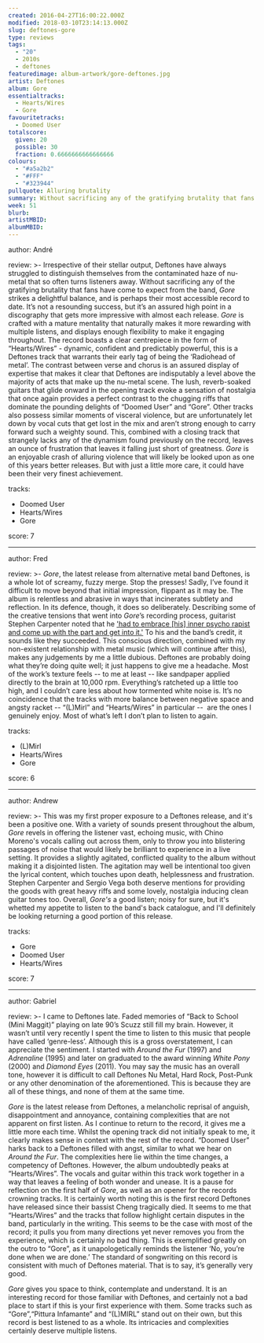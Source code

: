 ```yaml
---
created: 2016-04-27T16:00:22.000Z
modified: 2018-03-10T23:14:13.000Z
slug: deftones-gore
type: reviews
tags:
  - "20"
  - 2010s
  - deftones
featuredimage: album-artwork/gore-deftones.jpg
artist: Deftones
album: Gore
essentialtracks:
  - Hearts/Wires
  - Gore
favouritetracks:
  - Doomed User
totalscore:
  given: 20
  possible: 30
  fraction: 0.6666666666666666
colours:
  - "#a5a2b2"
  - "#FFF"
  - "#323944"
pullquote: Alluring brutality
summary: Without sacrificing any of the gratifying brutality that fans have come to expect from the band, Gore strikes a delightful balance, and is perhaps their most accessible record to date. It’s not a resounding success, but it’s an assured high point in a discography that gets more impressive with almost each release.
week: 51
blurb:
artistMBID:
albumMBID:
---
```

author: André

review: >-
  Irrespective of their stellar output, Deftones have always struggled to distinguish themselves from the contaminated haze of nu-metal that so often turns listeners away. Without sacrificing any of the gratifying brutality that fans have come to expect from the band, *Gore* strikes a delightful balance, and is perhaps their most accessible record to date. It’s not a resounding success, but it’s an assured high point in a discography that gets more impressive with almost each release. _Gore_ is crafted with a mature mentality that naturally makes it more rewarding with multiple listens, and displays enough flexibility to make it engaging throughout. The record boasts a clear centrepiece in the form of “Hearts/Wires” - dynamic, confident and predictably powerful, this is a Deftones track that warrants their early tag of being the ‘Radiohead of metal’. The contrast between verse and chorus is an assured display of expertise that makes it clear that Deftones are indisputably a level above the majority of acts that make up the nu-metal scene. The lush, reverb-soaked guitars that glide onward in the opening track evoke a sensation of nostalgia that once again provides a perfect contrast to the chugging riffs that dominate the pounding delights of “Doomed User” and “Gore”. Other tracks also possess similar moments of visceral violence, but are unfortunately let down by vocal cuts that get lost in the mix and aren’t strong enough to carry forward such a weighty sound. This, combined with a closing track that strangely lacks any of the dynamism found previously on the record, leaves an ounce of frustration that leaves it falling just short of greatness. _Gore_ is an enjoyable crash of alluring violence that will likely be looked upon as one of this years better releases. But with just a little more care, it could have been their very finest achievement.
  
tracks:
  - Doomed User
  - Hearts/Wires
  - Gore

score: 7

---
author: Fred

review: >-
  _Gore_, the latest release from alternative metal band Deftones, is a whole lot of screamy, fuzzy merge. Stop the presses! Sadly, I’ve found it difficult to move beyond that initial impression, flippant as it may be. The album is relentless and abrasive in ways that incinerates subtlety and reflection. In its defence, though, it does so deliberately. Describing some of the creative tensions that went into _Gore_’s recording process, guitarist Stephen Carpenter noted that he ['had to embrace [his] inner psycho rapist and come up with the part and get into it.'](http://www.rollingstone.com/music/news/deftones-talk-new-album-band-tension-we-like-unnerving-feelings-20160401) To his and the band’s credit, it sounds like they succeeded. This conscious direction, combined with my non-existent relationship with metal music (which will continue after this), makes any judgements by me a little dubious. Deftones are probably doing what they’re doing quite well; it just happens to give me a headache. Most of the work’s texture feels -- to me at least -- like sandpaper applied directly to the brain at 10,000 rpm. Everything’s ratcheted up a little too high, and I couldn’t care less about how tormented white noise is. It’s no coincidence that the tracks with more balance between negative space and angsty racket -- “(L)Mirl” and “Hearts/Wires” in particular --  are the ones I genuinely enjoy. Most of what’s left I don’t plan to listen to again.

tracks:
  - (L)Mirl
  - Hearts/Wires
  - Gore

score: 6

---
author: Andrew

review: >-
  This was my first proper exposure to a Deftones release, and it's been a positive one. With a variety of sounds present throughout the album, _Gore_ revels in offering the listener vast, echoing music, with Chino Moreno's vocals calling out across them, only to throw you into blistering passages of noise that would likely be brilliant to experience in a live setting. It provides a slightly agitated, conflicted quality to the album without making it a disjointed listen. The agitation may well be intentional too given the lyrical content, which touches upon death, helplessness and frustration. Stephen Carpenter and Sergio Vega both deserve mentions for providing the goods with great heavy riffs and some lovely, nostalgia inducing clean guitar tones too. Overall, _Gore's_ a good listen; noisy for sure, but it's whetted my appetite to listen to the band's back catalogue, and I'll definitely be looking returning a good portion of this release.

tracks:
  - Gore
  - Doomed User
  - Hearts/Wires

score: 7

---
author: Gabriel

review: >-
  I came to Deftones late. Faded memories of “Back to School (Mini Maggit)” playing on late 90’s Scuzz still fill my brain. However, it wasn’t until very recently I spent the time to listen to this music that people have called ‘genre-less’. Although this is a gross overstatement, I can appreciate the sentiment. I started with _Around the Fur_ (1997) and _Adrenaline_ (1995) and later on graduated to the award winning _White Pony_ (2000) and _Diamond Eyes_ (2011). You may say the music has an overall tone, however it is difficult to call Deftones Nu Metal, Hard Rock, Post-Punk or any other denomination of the aforementioned. This is because they are all of these things, and none of them at the same time.

  _Gore_ is the latest release from Deftones, a melancholic reprisal of anguish, disappointment and annoyance, containing complexities that are not apparent on first listen. As I continue to return to the record, it gives me a little more each time. Whilst the opening track did not initially speak to me, it clearly makes sense in context with the rest of the record. “Doomed User” harks back to a Deftones filled with angst, similar to what we hear on _Around the Fur_. The complexities here lie within the time changes, a competency of Deftones. However, the album undoubtedly peaks at “Hearts/Wires”. The vocals and guitar within this track work together in a way that leaves a feeling of both wonder and unease. It is a pause for reflection on the first half of _Gore_, as well as an opener for the records crowning tracks. It is certainly worth noting this is the first record Deftones have released since their bassist Cheng tragically died. It seems to me that “Hearts/Wires” and the tracks that follow highlight certain disputes in the band, particularly in the writing. This seems to be the case with most of the record; it pulls you from many directions yet never removes you from the experience, which is certainly no bad thing. This is exemplified greatly on the outro to “Gore”, as it unapologetically reminds the listener ‘No, you’re done when we are done.’ The standard of songwriting on this record is consistent with much of Deftones material. That is to say, it’s generally very good.

  _Gore_ gives you space to think, contemplate and understand. It is an interesting record for those familiar with Deftones, and certainly not a bad place to start if this is your first experience with them. Some tracks such as “Gore”,“Pittura Infamante” and “(L)MIRL” stand out on their own, but this record is best listened to as a whole. Its intricacies and complexities certainly deserve multiple listens.